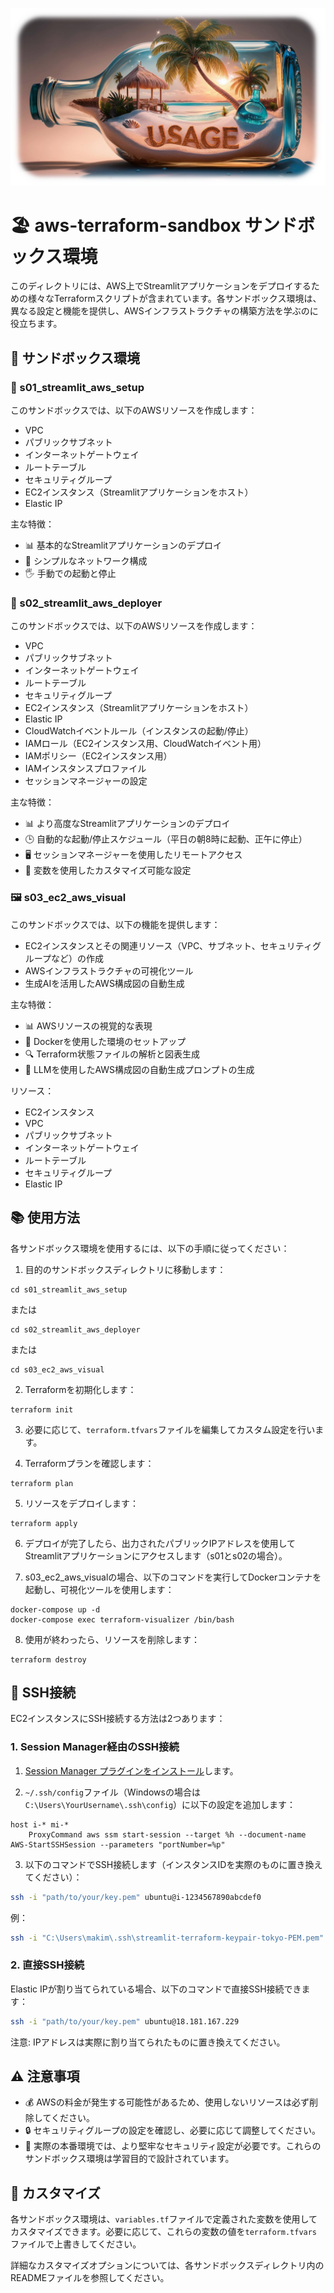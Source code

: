 ![](https://raw.githubusercontent.com/Sunwood-ai-labs/aws-terraform-sandbox/main/docs/USAGE.png)

# 🏖️ aws-terraform-sandbox サンドボックス環境

このディレクトリには、AWS上でStreamlitアプリケーションをデプロイするための様々なTerraformスクリプトが含まれています。各サンドボックス環境は、異なる設定と機能を提供し、AWSインフラストラクチャの構築方法を学ぶのに役立ちます。

## 🌟 サンドボックス環境

### 🚀 s01_streamlit_aws_setup

このサンドボックスでは、以下のAWSリソースを作成します：

- VPC
- パブリックサブネット
- インターネットゲートウェイ
- ルートテーブル
- セキュリティグループ
- EC2インスタンス（Streamlitアプリケーションをホスト）
- Elastic IP

主な特徴：
- 📊 基本的なStreamlitアプリケーションのデプロイ
- 🔧 シンプルなネットワーク構成
- 🖐️ 手動での起動と停止

### 🚢 s02_streamlit_aws_deployer

このサンドボックスでは、以下のAWSリソースを作成します：

- VPC
- パブリックサブネット
- インターネットゲートウェイ
- ルートテーブル
- セキュリティグループ
- EC2インスタンス（Streamlitアプリケーションをホスト）
- Elastic IP
- CloudWatchイベントルール（インスタンスの起動/停止）
- IAMロール（EC2インスタンス用、CloudWatchイベント用）
- IAMポリシー（EC2インスタンス用）
- IAMインスタンスプロファイル
- セッションマネージャーの設定

主な特徴：
- 📊 より高度なStreamlitアプリケーションのデプロイ
- 🕒 自動的な起動/停止スケジュール（平日の朝8時に起動、正午に停止）
- 🖥️ セッションマネージャーを使用したリモートアクセス
- 🔧 変数を使用したカスタマイズ可能な設定

### 🖼️ s03_ec2_aws_visual

このサンドボックスでは、以下の機能を提供します：

- EC2インスタンスとその関連リソース（VPC、サブネット、セキュリティグループなど）の作成
- AWSインフラストラクチャの可視化ツール
- 生成AIを活用したAWS構成図の自動生成

主な特徴：
- 📊 AWSリソースの視覚的な表現
- 🐳 Dockerを使用した環境のセットアップ
- 🔍 Terraform状態ファイルの解析と図表生成
- 🤖 LLMを使用したAWS構成図の自動生成プロンプトの生成

リソース：
- EC2インスタンス
- VPC
- パブリックサブネット
- インターネットゲートウェイ
- ルートテーブル
- セキュリティグループ
- Elastic IP

## 📚 使用方法

各サンドボックス環境を使用するには、以下の手順に従ってください：

1. 目的のサンドボックスディレクトリに移動します：
```
cd s01_streamlit_aws_setup
```
または
```
cd s02_streamlit_aws_deployer
```
または
```
cd s03_ec2_aws_visual
```

2. Terraformを初期化します：
```
terraform init
```

3. 必要に応じて、`terraform.tfvars`ファイルを編集してカスタム設定を行います。

4. Terraformプランを確認します：
```
terraform plan
```

5. リソースをデプロイします：
```
terraform apply
```

6. デプロイが完了したら、出力されたパブリックIPアドレスを使用してStreamlitアプリケーションにアクセスします（s01とs02の場合）。

7. s03_ec2_aws_visualの場合、以下のコマンドを実行してDockerコンテナを起動し、可視化ツールを使用します：
```
docker-compose up -d
docker-compose exec terraform-visualizer /bin/bash
```

8. 使用が終わったら、リソースを削除します：
```
terraform destroy
```

## 🔑 SSH接続

EC2インスタンスにSSH接続する方法は2つあります：

### 1. Session Manager経由のSSH接続

1. [Session Manager プラグインをインストール](https://docs.aws.amazon.com/ja_jp/systems-manager/latest/userguide/install-plugin-windows.html)します。

2. `~/.ssh/config`ファイル（Windowsの場合は`C:\Users\YourUsername\.ssh\config`）に以下の設定を追加します：

```
host i-* mi-*
    ProxyCommand aws ssm start-session --target %h --document-name AWS-StartSSHSession --parameters "portNumber=%p"
```

3. 以下のコマンドでSSH接続します（インスタンスIDを実際のものに置き換えてください）：

```bash
ssh -i "path/to/your/key.pem" ubuntu@i-1234567890abcdef0
```
 
例：
```bash
ssh -i "C:\Users\makim\.ssh\streamlit-terraform-keypair-tokyo-PEM.pem" ubuntu@i-0072dc723bbaca57b 
```

### 2. 直接SSH接続

Elastic IPが割り当てられている場合、以下のコマンドで直接SSH接続できます：

```bash
ssh -i "path/to/your/key.pem" ubuntu@18.181.167.229
```

注意: IPアドレスは実際に割り当てられたものに置き換えてください。

## ⚠️ 注意事項

- 💰 AWSの料金が発生する可能性があるため、使用しないリソースは必ず削除してください。
- 🔒 セキュリティグループの設定を確認し、必要に応じて調整してください。
- 🚨 実際の本番環境では、より堅牢なセキュリティ設定が必要です。これらのサンドボックス環境は学習目的で設計されています。

## 🔧 カスタマイズ

各サンドボックス環境は、`variables.tf`ファイルで定義された変数を使用してカスタマイズできます。必要に応じて、これらの変数の値を`terraform.tfvars`ファイルで上書きしてください。

詳細なカスタマイズオプションについては、各サンドボックスディレクトリ内のREADMEファイルを参照してください。
